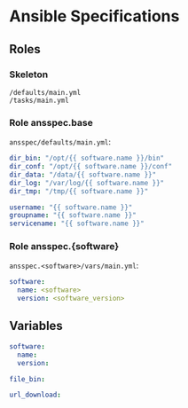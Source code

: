# Ansible Specifications

## Roles

### Skeleton

```shell
/defaults/main.yml
/tasks/main.yml
```

### Role ansspec.base

`ansspec/defaults/main.yml`:

```yaml
dir_bin: "/opt/{{ software.name }}/bin"
dir_conf: "/opt/{{ software.name }}/conf"
dir_data: "/data/{{ software.name }}"
dir_log: "/var/log/{{ software.name }}"
dir_tmp: "/tmp/{{ software.name }}"

username: "{{ software.name }}"
groupname: "{{ software.name }}"
servicename: "{{ software.name }}"
```

### Role ansspec.{software}

`ansspec.<software>/vars/main.yml`:

```yaml
software:
  name: <software>
  version: <software_version>
```

## Variables

```yaml
software:
  name:
  version:

file_bin:

url_download:
```
